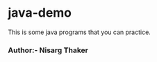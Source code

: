 # java-demo
This is some java programs that you can practice.<br/>
<h3>Author:-  Nisarg Thaker</h3>
